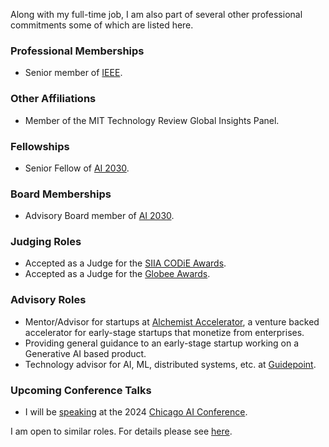Along with my full-time job, I am also part of several other professional commitments some of which are listed here.

### Professional Memberships

- Senior member of [IEEE](https://www.ieee.org).

### Other Affiliations

- Member of the MIT Technology Review Global Insights Panel.

### Fellowships

- Senior Fellow of [AI 2030](https://www.ai2030.org/).

### Board Memberships

- Advisory Board member of [AI 2030](https://www.ai2030.org/).

### Judging Roles

- Accepted as a Judge for the [SIIA CODiE Awards](https://siia.net/codie/).
- Accepted as a Judge for the [Globee Awards](https://globeeawards.com).

### Advisory Roles

- Mentor/Advisor for startups at [Alchemist Accelerator](https://www.alchemistaccelerator.com), a venture backed accelerator for early-stage startups that monetize from enterprises.
- Providing general guidance to an early-stage startup working on a Generative AI based product.
- Technology advisor for AI, ML, distributed systems, etc. at [Guidepoint](https://www.guidepoint.com).

### Upcoming Conference Talks

- I will be [speaking](https://www.ai2030.org/team) at the 2024 [Chicago AI Conference](https://www.ai2030.org/2023-ai-conference).

I am open to similar roles. For details please see [here](/about/services/).
